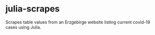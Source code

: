 # julia-scrapes

Scrapes table values from an Erzgebirge website listing current covid-19 cases using Julia.
